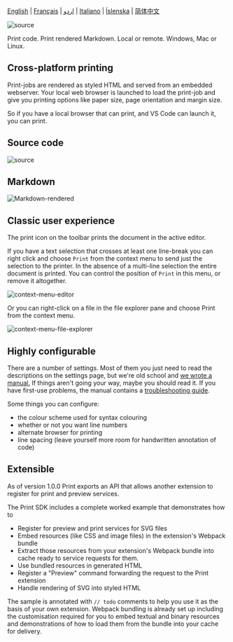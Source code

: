 [English](https://github.com/PDConSec/vsc-print/blob/HEAD/README.md) | [Français](https://github.com/PDConSec/vsc-print/blob/HEAD/README.fra.md) | [اردو](https://github.com/PDConSec/vsc-print/blob/HEAD/README.urd.md) | [Italiano](https://github.com/PDConSec/vsc-print/blob/HEAD/README.ita.md) | [Íslenska](https://github.com/PDConSec/vsc-print/blob/HEAD/README.isl.md) | [简体中文](https://github.com/PDConSec/vsc-print/blob/HEAD/README.zho.md)

![source](https://github.com/PDConSec/vsc-print/raw/HEAD/assets/print-icon.png) 

Print code. Print rendered Markdown. Local or remote. Windows, Mac or Linux.

## Cross-platform printing

Print-jobs are rendered as styled HTML and served from an embedded webserver. Your local web browser is launched to load the print-job and give you printing options like paper size, page orientation and margin size. 

So if you have a local browser that can print, and VS Code can launch it, you can print.

## Source code

![source](https://github.com/PDConSec/vsc-print/raw/HEAD/assets/source.png) 

## Markdown

![Markdown-rendered](https://github.com/PDConSec/vsc-print/raw/HEAD/assets/Markdown-rendered.png) 

## Classic user experience

The print icon on the toolbar prints the document in the active editor.

If you have a text selection that crosses at least one line-break you can right click and choose `Print` from the context menu to send just the selection to the printer. In the absence of a multi-line selection the entire document is printed. You can control the position of `Print` in this menu, or remove it altogether.

![context-menu-editor](https://github.com/PDConSec/vsc-print/raw/HEAD/assets/context-menu.png)

Or you can right-click on a file in the file explorer pane and choose Print from the context menu.

![context-menu-file-explorer](https://github.com/PDConSec/vsc-print/raw/HEAD/assets/tree-context-menu.png)

## Highly configurable

There are a number of settings. Most of them you just need to read the descriptions on the settings page, but we're old school and [we wrote a manual.](https://github.com/PDConSec/vsc-print/blob/HEAD/doc/manual.eng.md) If things aren't going your way, maybe you should read it. If you have first-use problems, the manual contains a [troubleshooting guide](https://github.com/PDConSec/vsc-print/blob/HEAD/doc/manual.eng.md#troubleshooting).

Some things you can configure:

- the colour scheme used for syntax colouring
- whether or not you want line numbers
- alternate browser for printing
- line spacing (leave yourself more room for handwritten annotation of code)

## Extensible

As of version 1.0.0 Print exports an API that allows another extension to register for print and preview services.

The Print SDK includes a complete worked example that demonstrates how to
* Register for preview and print services for SVG files
* Embed resources (like CSS and image files) in the extension's Webpack bundle
* Extract those resources from your extension's Webpack bundle into cache ready to service requests for them.
* Use bundled resources in generated HTML
* Register a "Preview" command forwarding the request to the Print extension
* Handle rendering of SVG into styled HTML

The sample is annotated with `// todo` comments to help you use it as the basis of your own extension. Webpack bundling is already set up including the customisation required for you to embed textual and binary resources and demonstrations of how to load them from the bundle into your cache for delivery.
